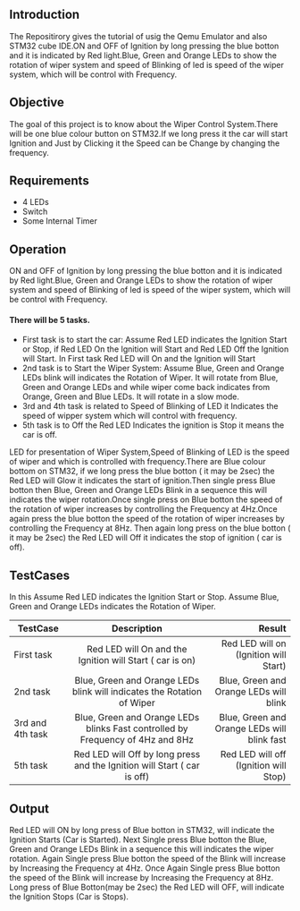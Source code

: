 ## Introduction 
The Repositirory gives the tutorial of usig the Qemu Emulator and also STM32 cube IDE.ON and OFF of Ignition by long pressing the blue botton 
and it is indicated by Red light.Blue, Green and Orange LEDs to show the rotation of wiper system and speed of Blinking of led is speed of 
the wiper system, which will be control with Frequency.

## Objective
The goal of this project is to know about the Wiper Control System.There will be one blue colour button on STM32.If we long press it the car 
will start Ignition and Just by Clicking it the Speed can be Change by changing the frequency.

## Requirements
* 4 LEDs
* Switch
* Some Internal Timer

## Operation
ON and OFF of Ignition by long pressing the blue botton and it is indicated by Red light.Blue, Green and Orange LEDs to show the rotation of wiper system 
and speed of Blinking of led is speed of the wiper system, which will be control with Frequency.

#### There will be 5 tasks.
* First task is to start the car: Assume Red LED indicates the Ignition Start or Stop, if Red LED On the Ignition will Start and Red LED Off the Ignition will Start.
                                  In First task Red LED will On and the Ignition will Start
* 2nd task is to Start the Wiper System: Assume Blue, Green and Orange LEDs blink will indicates the Rotation of Wiper. 
                          It will rotate from Blue, Green and Orange LEDs and while wiper come back indicates from Orange, Green and Blue LEDs.
                          It will rotate in a slow mode.
* 3rd and 4th task is related to Speed of  Blinking of LED it Indicates the speed of wipper system which will control with frequency.
* 5th task is to Off the Red LED Indicates the ignition is Stop it means the car is off.

LED for presentation of Wiper System,Speed of Blinking of LED is the speed of wiper and which is controlled with frequency.There are Blue colour bottom on STM32, 
if we long press the blue botton ( it may be 2sec) the Red LED will Glow it indicates the start of ignition.Then single press Blue botton then Blue, Green and 
Orange LEDs Blink in a sequence this will indicates the wiper rotation.Once single press on Blue botton the speed of the  rotation of wiper increases by 
controlling the Frequency at 4Hz.Once again press the blue botton the speed of the  rotation of wiper increases by controlling the Frequency at 8Hz.
Then again long press on the blue botton ( it may be 2sec) the Red LED will Off it indicates the stop of ignition ( car is off).

 
## TestCases
In this Assume Red LED indicates the Ignition Start or Stop.
Assume Blue, Green and Orange LEDs indicates the Rotation of Wiper. 


| TestCase         |                  Description                                                   |     Result                                    |
| -----------------|:------------------------------------------------------------------------------:|----------------------------------------------:|
|   First task     | Red LED will On and the Ignition will Start ( car is on)                       | Red LED will on (Ignition will Start)         |
|   2nd task       | Blue, Green and Orange LEDs blink will indicates the Rotation of Wiper         | Blue, Green and Orange LEDs will blink        |
| 3rd and 4th task | Blue, Green and Orange LEDs blinks Fast controlled by Frequency of 4Hz and 8Hz | Blue, Green and Orange LEDs will blink fast   |
|     5th task     | Red LED will Off by long press and the Ignition will Start ( car is off)       | Red LED will off (Ignition will Stop)         |


## Output

Red LED will ON by long press of Blue botton in STM32, will indicate the Ignition Starts (Car is Started).
Next Single press Blue botton the Blue, Green and Orange LEDs Blink in a sequence this will indicates the wiper rotation.
Again Single press Blue botton the speed of the Blink will increase by Increasing the Frequency at 4Hz.
Once Again Single press Blue botton the speed of the Blink will increase by Increasing the Frequency at 8Hz.
Long press of Blue Botton(may be 2sec) the Red LED will OFF, will indicate the Ignition Stops (Car is Stops).



